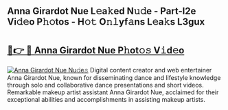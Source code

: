 ## Anna Girardot Nue L𝚎a𝚔ed N𝚞𝚍e - Part-l2e Vi𝚍𝚎o P𝚑𝚘tos - H𝚘𝚝 O𝚗𝚕yf𝚊ns L𝚎a𝚔s L3gux

# <h2><a href="http://kfay6h2.oniu.top/?m=Anna+Girardot+Nue">🔗👉 🔴 Anna Girardot Nue P𝚑ot𝚘𝚜 V𝚒d𝚎o</a></h2>

[![Anna Girardot Nue Nu𝚍e𝚜](https://i.imgur.com/0qMVB7G.gif)](http://kfay6h2.oniu.top/?m=Anna+Girardot+Nue)
Digital content creator and web entertainer Anna Girardot Nue, known for disseminating dance and lifestyle knowledge through solo and collaborative dance presentations and short videos. Remarkable makeup artist assistant Anna Girardot Nue, acclaimed for their exceptional abilities and accomplishments in assisting makeup artists.  
